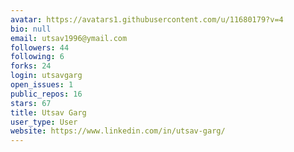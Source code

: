 ```yaml
---
avatar: https://avatars1.githubusercontent.com/u/11680179?v=4
bio: null
email: utsav1996@ymail.com
followers: 44
following: 6
forks: 24
login: utsavgarg
open_issues: 1
public_repos: 16
stars: 67
title: Utsav Garg
user_type: User
website: https://www.linkedin.com/in/utsav-garg/
---
```

